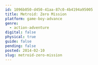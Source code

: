 ```yaml
---
id: 1096b050-d450-41aa-87c0-4b4194a95005
title: Metroid: Zero Mission
platform: game-boy-advance
genre:
  - action-adventure
digital: false
physical: true
guide: false
pending: false
posted: 2014-02-10
slug: metroid-zero-mission
---
```

